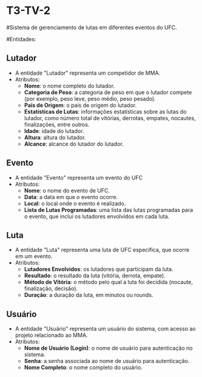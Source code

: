 # T3-TV-2
#Sistema de gerenciamento de lutas em diferentes eventos do UFC.

#Entidades:
## Lutador
- A entidade "Lutador" representa um competidor de MMA.
- Atributos:
  - **Nome**: o nome completo do lutador.
  - **Categoria de Peso**: a categoria de peso em que o lutador compete (por exemplo, peso leve, peso médio, peso pesado).
  - **País de Origem**: o país de origem do lutador.
  - **Estatísticas de Lutas**: informações estatísticas sobre as lutas do lutador, como número total de vitórias, derrotas, empates, nocautes, finalizações, entre outros.
  - **Idade**: idade do lutador. 
  - **Altura**: altura do lutador. 
  - **Alcance**: alcance do lutador do lutador. 

## Evento
- A entidade "Evento" representa um evento do UFC
- Atributos:
  - **Nome**: o nome do evento de UFC.
  - **Data**: a data em que o evento ocorre.
  - **Local**: o local onde o evento é realizado.
  - **Lista de Lutas Programadas**: uma lista das lutas programadas para o evento, que inclui os lutadores envolvidos em cada luta.

## Luta
- A entidade "Luta" representa uma luta de UFC específica, que ocorre em um evento.
- Atributos:
  - **Lutadores Envolvidos**: os lutadores que participam da luta.
  - **Resultado**: o resultado da luta (vitória, derrota, empate).
  - **Método de Vitória**: o método pelo qual a luta foi decidida (nocaute, finalização, decisão).
  - **Duração**: a duração da luta, em minutos ou rounds.

## Usuário
- A entidade "Usuário" representa um usuário do sistema, com acesso ao projeto relacionado ao MMA.
- Atributos:
  - **Nome de Usuário (Login)**: o nome de usuário para autenticação no sistema.
  - **Senha**: a senha associada ao nome de usuário para autenticação.
  - **Nome Completo**: o nome completo do usuário.
  
